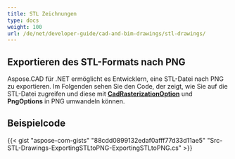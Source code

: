 ```yaml
---
title: STL Zeichnungen
type: docs
weight: 100
url: /de/net/developer-guide/cad-and-bim-drawings/stl-drawings/
---
```


## **Exportieren des STL-Formats nach PNG**

Aspose.CAD für .NET ermöglicht es Entwicklern, eine STL-Datei nach PNG zu exportieren. Im Folgenden sehen Sie den Code, der zeigt, wie Sie auf die STL-Datei zugreifen und diese mit [**CadRasterizationOption**](https://reference.aspose.com/cad/net/aspose.cad.imageoptions/cadrasterizationoptions) und **PngOptions** in PNG umwandeln können.

## Beispielcode

{{< gist "aspose-com-gists" "88cdd0899132edaf0afff77d33d11ae5" "Src-STL-Drawings-ExportingSTLtoPNG-ExportingSTLtoPNG.cs" >}}
